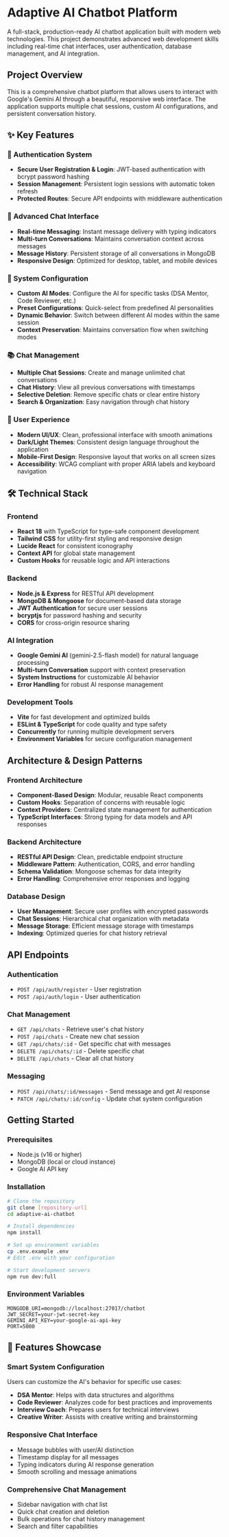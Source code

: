 # Adaptive AI Chatbot Platform

A full-stack, production-ready AI chatbot application built with modern web technologies. This project demonstrates advanced web development skills including real-time chat interfaces, user authentication, database management, and AI integration.



##  Project Overview

This is a comprehensive chatbot platform that allows users to interact with Google's Gemini AI through a beautiful, responsive web interface. The application supports multiple chat sessions, custom AI configurations, and persistent conversation history.

## ✨ Key Features

### 🔐 Authentication System
- **Secure User Registration & Login**: JWT-based authentication with bcrypt password hashing
- **Session Management**: Persistent login sessions with automatic token refresh
- **Protected Routes**: Secure API endpoints with middleware authentication

### 💬 Advanced Chat Interface
- **Real-time Messaging**: Instant message delivery with typing indicators
- **Multi-turn Conversations**: Maintains conversation context across messages
- **Message History**: Persistent storage of all conversations in MongoDB
- **Responsive Design**: Optimized for desktop, tablet, and mobile devices

### 🎯 System Configuration
- **Custom AI Modes**: Configure the AI for specific tasks (DSA Mentor, Code Reviewer, etc.)
- **Preset Configurations**: Quick-select from predefined AI personalities
- **Dynamic Behavior**: Switch between different AI modes within the same session
- **Context Preservation**: Maintains conversation flow when switching modes

### 📚 Chat Management
- **Multiple Chat Sessions**: Create and manage unlimited chat conversations
- **Chat History**: View all previous conversations with timestamps
- **Selective Deletion**: Remove specific chats or clear entire history
- **Search & Organization**: Easy navigation through chat history

### 🎨 User Experience
- **Modern UI/UX**: Clean, professional interface with smooth animations
- **Dark/Light Themes**: Consistent design language throughout the application
- **Mobile-First Design**: Responsive layout that works on all screen sizes
- **Accessibility**: WCAG compliant with proper ARIA labels and keyboard navigation

## 🛠 Technical Stack

### Frontend
- **React 18** with TypeScript for type-safe component development
- **Tailwind CSS** for utility-first styling and responsive design
- **Lucide React** for consistent iconography
- **Context API** for global state management
- **Custom Hooks** for reusable logic and API interactions

### Backend
- **Node.js & Express** for RESTful API development
- **MongoDB & Mongoose** for document-based data storage
- **JWT Authentication** for secure user sessions
- **bcryptjs** for password hashing and security
- **CORS** for cross-origin resource sharing

### AI Integration
- **Google Gemini AI** (gemini-2.5-flash model) for natural language processing
- **Multi-turn Conversation** support with context preservation
- **System Instructions** for customizable AI behavior
- **Error Handling** for robust AI response management

### Development Tools
- **Vite** for fast development and optimized builds
- **ESLint & TypeScript** for code quality and type safety
- **Concurrently** for running multiple development servers
- **Environment Variables** for secure configuration management

## Architecture & Design Patterns

### Frontend Architecture
- **Component-Based Design**: Modular, reusable React components
- **Custom Hooks**: Separation of concerns with reusable logic
- **Context Providers**: Centralized state management for authentication
- **TypeScript Interfaces**: Strong typing for data models and API responses

### Backend Architecture
- **RESTful API Design**: Clean, predictable endpoint structure
- **Middleware Pattern**: Authentication, CORS, and error handling
- **Schema Validation**: Mongoose schemas for data integrity
- **Error Handling**: Comprehensive error responses and logging

### Database Design
- **User Management**: Secure user profiles with encrypted passwords
- **Chat Sessions**: Hierarchical chat organization with metadata
- **Message Storage**: Efficient message storage with timestamps
- **Indexing**: Optimized queries for chat history retrieval

## API Endpoints

### Authentication
- `POST /api/auth/register` - User registration
- `POST /api/auth/login` - User authentication

### Chat Management
- `GET /api/chats` - Retrieve user's chat history
- `POST /api/chats` - Create new chat session
- `GET /api/chats/:id` - Get specific chat with messages
- `DELETE /api/chats/:id` - Delete specific chat
- `DELETE /api/chats` - Clear all chat history

### Messaging
- `POST /api/chats/:id/messages` - Send message and get AI response
- `PATCH /api/chats/:id/config` - Update chat system configuration

##  Getting Started

### Prerequisites
- Node.js (v16 or higher)
- MongoDB (local or cloud instance)
- Google AI API key

### Installation
```bash
# Clone the repository
git clone [repository-url]
cd adaptive-ai-chatbot

# Install dependencies
npm install

# Set up environment variables
cp .env.example .env
# Edit .env with your configuration

# Start development servers
npm run dev:full
```

### Environment Variables
```env
MONGODB_URI=mongodb://localhost:27017/chatbot
JWT_SECRET=your-jwt-secret-key
GEMINI_API_KEY=your-google-ai-api-key
PORT=5000
```

## 📱 Features Showcase

### Smart System Configuration
Users can customize the AI's behavior for specific use cases:
- **DSA Mentor**: Helps with data structures and algorithms
- **Code Reviewer**: Analyzes code for best practices and improvements
- **Interview Coach**: Prepares users for technical interviews
- **Creative Writer**: Assists with creative writing and brainstorming

### Responsive Chat Interface
- Message bubbles with user/AI distinction
- Timestamp display for all messages
- Typing indicators during AI response generation
- Smooth scrolling and message animations

### Comprehensive Chat Management
- Sidebar navigation with chat list
- Quick chat creation and deletion
- Bulk operations for chat history management
- Search and filter capabilities
